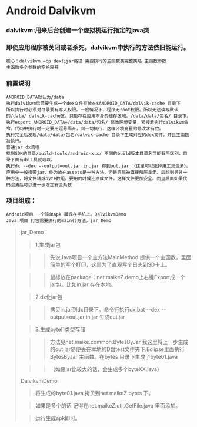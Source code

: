 # Android Dalvikvm
### dalvikvm:用来后台创建一个虚拟机运行指定的java类
### 即使应用程序被关闭或者杀死。dalvikvm中执行的方法依旧能运行。
	核心：dalvikvm –cp dex化jar路径 需要执行的主函数类完整类名 主函数参数
	主函数多个参数的空格隔开

### 前置说明
	ANDROID_DATA默认为/data
	执行dalvikvm后需要生成一个dex文件存放在$ANDROID_DATA/dalvik-cache 目录下
	所以执行时必须对目录要有写入权限。一般情况下，程序无root权限。所以无法读写默认的/data/ dalvik-cache区。只能存在应用本身的缓存区域。/data/data/包名/ 目录下。
	执行export ANDROID_DATA=/data/data/包名/ 修改环境变量，紧接着执行dalvikvm命令。代码中执行时一定要用逗号隔开，同一句执行，这样环境变量的修改才有效。
	执行完全后发现/data/data/包名/dalvik-cache 目录下生成对应的dex文件。并且主函数被执行。
	普通jar dx流程
	找到SDK的目录/build-tools/android-x.x/ 不同的build版本目录名可能有所区别，目录下面有dx工具就可以。
	执行dx --dex --output=out.jar in.jar 得到out.jar （这里可以选择用工具混淆）。	应用中一般携带jar，作为放在assets是一种方法，但是容易被直接解压拿走。后想到另外一种方法，将文件转成byte数组。要用的时候还原成文件。这样文件更加安全。而且后面如果代码混淆后可以进一步增加安全系数
		
### 项目组成：
	Android项目 一个简单apk 展现在手机上。DalvikvmDemo
	Java 项目 打包需要执行的main()方法。jar_Demo
> jar_Demo：
> 
> > 1.生成jar包
> 
> > > 先说Java项目一个主方法MainMethod 提供一个主函数，里面简单的写个打印，这里为了直观写个日志到SD卡上。
> 
> > > 鼠标放在package：net.maikeZ.demo上右键Export成一个jar包。比如in.jar 存在本地。
> 
> > 2.dx化jar包
> 
> > > 拷贝in.jar到dx目录下。命令行执行dx.bat --dex --output=out.jar in.jar 生成out.jar
> 
> > 3.生成byte[]类型存储
> 
> > > 方法见net.maike.common.BytesByJar 我这里将上一步生成的out.jar随便丢在本地的D盘test文件夹下.Eclipse里面执行BytesByJar 主函数。在bytes 目录下生成了byte01.java
> 
> > > （如果jar比较大的话，会生成多个byteXX.java）
> 
> DalvikvmDemo
> 
> > 将生成的byte01.java 拷贝到net.maikeZ.bytes 下。
> 
> > 如果是多个的话 记得在net.maikeZ.util.GetFile.java 里面添加。
> 
> > 运行生成apk即可。
